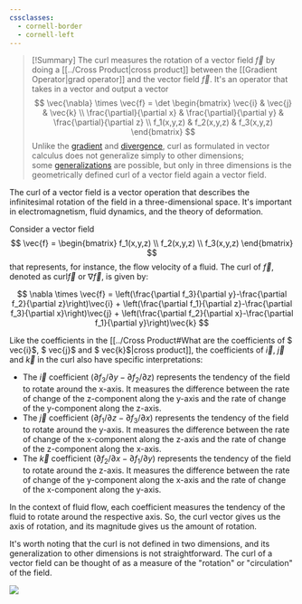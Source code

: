 ```yaml
---
cssclasses:
  - cornell-border
  - cornell-left
---
```


> [!Summary]
> The curl measures the rotation of a vector field $\vec{f}$ by doing a [[../Cross Product|cross product]] between the  [[Gradient Operator|grad operator]] and the vector field $\vec{f}$. It's an operator that takes in a vector and output a vector
> $$
> \vec{\nabla} \times \vec{f} = 
> \det \begin{bmatrix} 
>     \vec{i} & \vec{j} & \vec{k} \\
>     \frac{\partial}{\partial x} & \frac{\partial}{\partial y} & \frac{\partial}{\partial z} \\
>     f_1(x,y,z) & f_2(x,y,z) & f_3(x,y,z)
> \end{bmatrix}
> $$
> Unlike the [gradient](https://en.wikipedia.org/wiki/Gradient "Gradient") and [divergence](https://en.wikipedia.org/wiki/Divergence "Divergence"), curl as formulated in vector calculus does not generalize simply to other dimensions; some [generalizations](https://en.wikipedia.org/wiki/Curl_(mathematics)#Generalizations) are possible, but only in three dimensions is the geometrically defined curl of a vector field again a vector field.





The curl of a vector field is a vector operation that describes the infinitesimal rotation of the field in a three-dimensional space. It's important in electromagnetism, fluid dynamics, and the theory of deformation.

Consider a vector field 
$$
\vec{f} = \begin{bmatrix}
f_1(x,y,z) \\ f_2(x,y,z) \\ f_3(x,y,z)
\end{bmatrix}
$$
that represents, for instance, the flow velocity of a fluid. The curl of $\vec{f}$, denoted as $\text{curl} \vec{f}$ or $\nabla \vec{f}$, is given by:

$$
\nabla \times \vec{f} = \left(\frac{\partial f_3}{\partial y}-\frac{\partial f_2}{\partial z}\right)\vec{i} + 
\left(\frac{\partial f_1}{\partial z}-\frac{\partial f_3}{\partial x}\right)\vec{j} + 
\left(\frac{\partial f_2}{\partial x}-\frac{\partial f_1}{\partial y}\right)\vec{k}
$$

Like the coefficients in the [[../Cross Product#What are the coefficients of $ vec{i}$, $ vec{j}$ and $ vec{k}$|cross product]], the coefficients of $\vec{i}$, $\vec{j}$ and $\vec{k}$ in the curl also have specific interpretations:

- The $\vec{i}$ coefficient $(\partial f_3 / \partial y - \partial f_2 / \partial z)$ represents the tendency of the field to rotate around the x-axis. It measures the difference between the rate of change of the z-component along the y-axis and the rate of change of the y-component along the z-axis.
- The $\vec{j}$ coefficient $(\partial f_1 / \partial z - \partial f_3 / \partial x)$ represents the tendency of the field to rotate around the y-axis. It measures the difference between the rate of change of the x-component along the z-axis and the rate of change of the z-component along the x-axis.
- The $\vec{k}$ coefficient $(\partial f_2 / \partial x - \partial f_1 / \partial y)$ represents the tendency of the field to rotate around the z-axis. It measures the difference between the rate of change of the y-component along the x-axis and the rate of change of the x-component along the y-axis.

In the context of fluid flow, each coefficient measures the tendency of the fluid to rotate around the respective axis. So, the curl vector gives us the axis of rotation, and its magnitude gives us the amount of rotation.

It's worth noting that the curl is not defined in two dimensions, and its generalization to other dimensions is not straightforward. The curl of a vector field can be thought of as a measure of the "rotation" or "circulation" of the field.

![](https://youtu.be/A2Sn_xAKMwQ)